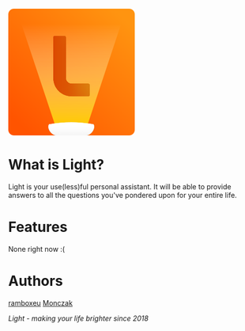 ![Light Logo](/resources/img/light-logo-256x256.png)

# What is Light?
Light is your use(less)ful personal assistant. It will be able to provide answers to all the questions you've pondered upon for your entire life.

# Features
None right now :(

# Authors
[ramboxeu](https://github.com/ramboxeu)
[Monczak](https://github.com/Monczak)

_Light - making your life brighter since 2018_
